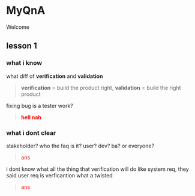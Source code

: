 # MyQnA

Welcome



## lesson 1

### what i know

what diff of **verification** and **validation** 

> **verification** = build the product right, **validation** = build the right product

fixing bug is a tester work?

> <font color="red">**hell nah**</font>


### what i dont clear

stakeholder? who the faq is it? user? dev? ba? or everyone?

> <font color="red">ans</font>

i dont know what all the thing that verification will do like system req, they said user req is verficantion what a twisted

> <font color="red">ans</font>



